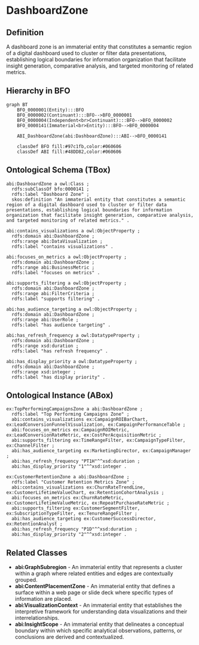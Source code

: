 # DashboardZone

## Definition
A dashboard zone is an immaterial entity that constitutes a semantic region of a digital dashboard used to cluster or filter data presentations, establishing logical boundaries for information organization that facilitate insight generation, comparative analysis, and targeted monitoring of related metrics.

## Hierarchy in BFO
```mermaid
graph BT
    BFO_0000001(Entity):::BFO
    BFO_0000002(Continuant):::BFO-->BFO_0000001
    BFO_0000004(Independent<br>Continuant):::BFO-->BFO_0000002
    BFO_0000141(Immaterial<br>Entity):::BFO-->BFO_0000004
    
    ABI_DashboardZone(abi:DashboardZone):::ABI-->BFO_0000141
    
    classDef BFO fill:#97c1fb,color:#060606
    classDef ABI fill:#48DD82,color:#060606
```

## Ontological Schema (TBox)
```turtle
abi:DashboardZone a owl:Class ;
  rdfs:subClassOf bfo:0000141 ;
  rdfs:label "Dashboard Zone" ;
  skos:definition "An immaterial entity that constitutes a semantic region of a digital dashboard used to cluster or filter data presentations, establishing logical boundaries for information organization that facilitate insight generation, comparative analysis, and targeted monitoring of related metrics." .

abi:contains_visualizations a owl:ObjectProperty ;
  rdfs:domain abi:DashboardZone ;
  rdfs:range abi:DataVisualization ;
  rdfs:label "contains visualizations" .

abi:focuses_on_metrics a owl:ObjectProperty ;
  rdfs:domain abi:DashboardZone ;
  rdfs:range abi:BusinessMetric ;
  rdfs:label "focuses on metrics" .

abi:supports_filtering a owl:ObjectProperty ;
  rdfs:domain abi:DashboardZone ;
  rdfs:range abi:FilterCriteria ;
  rdfs:label "supports filtering" .

abi:has_audience_targeting a owl:ObjectProperty ;
  rdfs:domain abi:DashboardZone ;
  rdfs:range abi:UserRole ;
  rdfs:label "has audience targeting" .

abi:has_refresh_frequency a owl:DatatypeProperty ;
  rdfs:domain abi:DashboardZone ;
  rdfs:range xsd:duration ;
  rdfs:label "has refresh frequency" .

abi:has_display_priority a owl:DatatypeProperty ;
  rdfs:domain abi:DashboardZone ;
  rdfs:range xsd:integer ;
  rdfs:label "has display priority" .
```

## Ontological Instance (ABox)
```turtle
ex:TopPerformingCampaignsZone a abi:DashboardZone ;
  rdfs:label "Top Performing Campaigns Zone" ;
  abi:contains_visualizations ex:CampaignROIBarChart, ex:LeadConversionFunnelVisualization, ex:CampaignPerformanceTable ;
  abi:focuses_on_metrics ex:CampaignROIMetric, ex:LeadConversionRateMetric, ex:CostPerAcquisitionMetric ;
  abi:supports_filtering ex:TimeRangeFilter, ex:CampaignTypeFilter, ex:ChannelFilter ;
  abi:has_audience_targeting ex:MarketingDirector, ex:CampaignManager ;
  abi:has_refresh_frequency "PT1H"^^xsd:duration ;
  abi:has_display_priority "1"^^xsd:integer .

ex:CustomerRetentionZone a abi:DashboardZone ;
  rdfs:label "Customer Retention Metrics Zone" ;
  abi:contains_visualizations ex:ChurnRateTrendLine, ex:CustomerLifetimeValueChart, ex:RetentionCohortAnalysis ;
  abi:focuses_on_metrics ex:ChurnRateMetric, ex:CustomerLifetimeValueMetric, ex:RepeatPurchaseRateMetric ;
  abi:supports_filtering ex:CustomerSegmentFilter, ex:SubscriptionTypeFilter, ex:TenureRangeFilter ;
  abi:has_audience_targeting ex:CustomerSuccessDirector, ex:RetentionAnalyst ;
  abi:has_refresh_frequency "P1D"^^xsd:duration ;
  abi:has_display_priority "2"^^xsd:integer .
```

## Related Classes
- **abi:GraphSubregion** - An immaterial entity that represents a cluster within a graph where related entities and edges are contextually grouped.
- **abi:ContentPlacementZone** - An immaterial entity that defines a surface within a web page or slide deck where specific types of information are placed.
- **abi:VisualizationContext** - An immaterial entity that establishes the interpretive framework for understanding data visualizations and their interrelationships.
- **abi:InsightScope** - An immaterial entity that delineates a conceptual boundary within which specific analytical observations, patterns, or conclusions are derived and contextualized. 